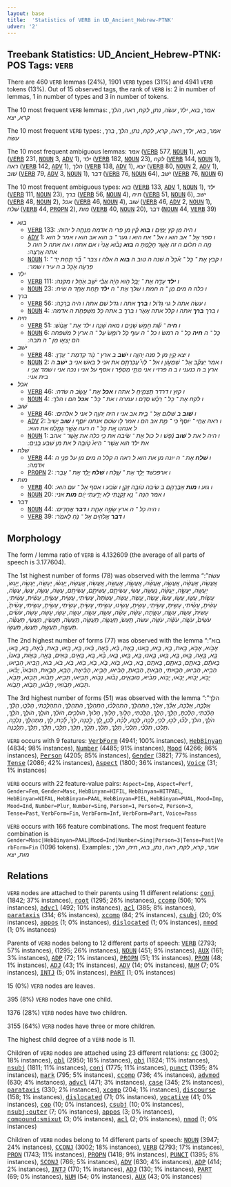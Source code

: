 ```yaml
---
layout: base
title:  'Statistics of VERB in UD_Ancient_Hebrew-PTNK'
udver: '2'
---
```


## Treebank Statistics: UD_Ancient_Hebrew-PTNK: POS Tags: `VERB`

There are 460 `VERB` lemmas (24%), 1901 `VERB` types (31%) and 4941 `VERB` tokens (13%).
Out of 15 observed tags, the rank of `VERB` is: 2 in number of lemmas, 1 in number of types and 3 in number of tokens.

The 10 most frequent `VERB` lemmas: <em>אמר, בוא, ילד, עשׂה, נתן, לקח, ראה, הלך, קרא, יצא</em>

The 10 most frequent `VERB` types:  <em>אמר, בוא, ילד, ראה, קרא, לקח, נתן, הלך, ברך, עשׂה</em>

The 10 most frequent ambiguous lemmas: <em>אמר</em> (<tt><a href="hbo_ptnk-pos-VERB.html">VERB</a></tt> 577, <tt><a href="hbo_ptnk-pos-NOUN.html">NOUN</a></tt> 1), <em>בוא</em> (<tt><a href="hbo_ptnk-pos-VERB.html">VERB</a></tt> 231, <tt><a href="hbo_ptnk-pos-NOUN.html">NOUN</a></tt> 3, <tt><a href="hbo_ptnk-pos-ADV.html">ADV</a></tt> 1), <em>ילד</em> (<tt><a href="hbo_ptnk-pos-VERB.html">VERB</a></tt> 182, <tt><a href="hbo_ptnk-pos-NOUN.html">NOUN</a></tt> 23), <em>לקח</em> (<tt><a href="hbo_ptnk-pos-VERB.html">VERB</a></tt> 144, <tt><a href="hbo_ptnk-pos-NOUN.html">NOUN</a></tt> 1), <em>ראה</em> (<tt><a href="hbo_ptnk-pos-VERB.html">VERB</a></tt> 142, <tt><a href="hbo_ptnk-pos-ADV.html">ADV</a></tt> 1), <em>הלך</em> (<tt><a href="hbo_ptnk-pos-VERB.html">VERB</a></tt> 138, <tt><a href="hbo_ptnk-pos-ADV.html">ADV</a></tt> 1), <em>יצא</em> (<tt><a href="hbo_ptnk-pos-VERB.html">VERB</a></tt> 80, <tt><a href="hbo_ptnk-pos-NOUN.html">NOUN</a></tt> 2, <tt><a href="hbo_ptnk-pos-ADV.html">ADV</a></tt> 1), <em>שׁוב</em> (<tt><a href="hbo_ptnk-pos-VERB.html">VERB</a></tt> 79, <tt><a href="hbo_ptnk-pos-ADV.html">ADV</a></tt> 3, <tt><a href="hbo_ptnk-pos-NOUN.html">NOUN</a></tt> 1), <em>דבר</em> (<tt><a href="hbo_ptnk-pos-VERB.html">VERB</a></tt> 76, <tt><a href="hbo_ptnk-pos-NOUN.html">NOUN</a></tt> 64), <em>ישׁב</em> (<tt><a href="hbo_ptnk-pos-VERB.html">VERB</a></tt> 76, <tt><a href="hbo_ptnk-pos-NOUN.html">NOUN</a></tt> 6)

The 10 most frequent ambiguous types:  <em>בוא</em> (<tt><a href="hbo_ptnk-pos-VERB.html">VERB</a></tt> 133, <tt><a href="hbo_ptnk-pos-ADV.html">ADV</a></tt> 1, <tt><a href="hbo_ptnk-pos-NOUN.html">NOUN</a></tt> 1), <em>ילד</em> (<tt><a href="hbo_ptnk-pos-VERB.html">VERB</a></tt> 111, <tt><a href="hbo_ptnk-pos-NOUN.html">NOUN</a></tt> 23), <em>ברך</em> (<tt><a href="hbo_ptnk-pos-VERB.html">VERB</a></tt> 56, <tt><a href="hbo_ptnk-pos-NOUN.html">NOUN</a></tt> 4), <em>חיה</em> (<tt><a href="hbo_ptnk-pos-VERB.html">VERB</a></tt> 51, <tt><a href="hbo_ptnk-pos-NOUN.html">NOUN</a></tt> 6), <em>ישׁב</em> (<tt><a href="hbo_ptnk-pos-VERB.html">VERB</a></tt> 48, <tt><a href="hbo_ptnk-pos-NOUN.html">NOUN</a></tt> 2), <em>אכל</em> (<tt><a href="hbo_ptnk-pos-VERB.html">VERB</a></tt> 46, <tt><a href="hbo_ptnk-pos-NOUN.html">NOUN</a></tt> 4), <em>שׁוב</em> (<tt><a href="hbo_ptnk-pos-VERB.html">VERB</a></tt> 46, <tt><a href="hbo_ptnk-pos-ADV.html">ADV</a></tt> 2, <tt><a href="hbo_ptnk-pos-NOUN.html">NOUN</a></tt> 1), <em>שׁלח</em> (<tt><a href="hbo_ptnk-pos-VERB.html">VERB</a></tt> 44, <tt><a href="hbo_ptnk-pos-PROPN.html">PROPN</a></tt> 2), <em>מות</em> (<tt><a href="hbo_ptnk-pos-VERB.html">VERB</a></tt> 40, <tt><a href="hbo_ptnk-pos-NOUN.html">NOUN</a></tt> 20), <em>דבר</em> (<tt><a href="hbo_ptnk-pos-NOUN.html">NOUN</a></tt> 44, <tt><a href="hbo_ptnk-pos-VERB.html">VERB</a></tt> 39)


* <em>בוא</em>
  * <tt><a href="hbo_ptnk-pos-VERB.html">VERB</a></tt> 133: <em>ו היה מן קץ יָמִ֑ים ו <b>בוא</b> קַ֜יִן מן פרי ה אדמה מִנְחָ֖ה ל יהוה ׃</em>
  * <tt><a href="hbo_ptnk-pos-ADV.html">ADV</a></tt> 1: <em>ו ספר אֶל ־ אב הוא ו אל ־ אח הוא ו גער ־ ב הוא אב הוא ו אמר ל הוא מָ֛ה ה חלום ה זה אֲשֶׁ֣ר חָלָ֑מְתָּ ה <b>בוא</b> נָבֹ֗וא אֲנִי֙ ו אם אתה ו אח אתה ל חוה ל אתה אָֽרְצָה ׃</em>
  * <tt><a href="hbo_ptnk-pos-NOUN.html">NOUN</a></tt> 1: <em>ו קבץ אֶת ־ כָּל ־ אֹ֨כֶל֙ ה שׁנה ה טוב ה <b>בוא</b> ה אלה ו צבר ־ בָ֞ר תַּ֧חַת יַד ־ פַּרְעֹ֛ה אֹ֥כֶל ב ה עיר ו שׁמר ׃</em>
* <em>ילד</em>
  * <tt><a href="hbo_ptnk-pos-VERB.html">VERB</a></tt> 111: <em>ו <b>ילד</b> עָדָ֖ה אֶת ־ יָבָ֑ל ה֣וּא הָיָ֔ה אֲבִ֕י יֹשֵׁ֥ב אֹ֖הֶל ו מקנה ׃</em>
  * <tt><a href="hbo_ptnk-pos-NOUN.html">NOUN</a></tt> 23: <em>ו כלה ה מים מִן ־ ה חמת ו שׁלך אֶת ־ ה <b>ילד</b> תַּ֖חַת אַחַ֥ד ה שׂיח ׃</em>
* <em>ברך</em>
  * <tt><a href="hbo_ptnk-pos-VERB.html">VERB</a></tt> 56: <em>ו עשׂה אתה ל גוי גָּדֹ֔ול ו <b>ברך</b> אתה ו גדל שׁם אתה ו היה בְּרָכָֽה ׃</em>
  * <tt><a href="hbo_ptnk-pos-NOUN.html">NOUN</a></tt> 4: <em>ו ברך <b>ברך</b> אתה ו קלל אתה אָאֹ֑ר ו ברך ב אתה כֹּ֖ל מִשְׁפְּחֹ֥ת ה אדמה ׃</em>
* <em>חיה</em>
  * <tt><a href="hbo_ptnk-pos-VERB.html">VERB</a></tt> 51: <em>ו <b>חיה</b> ־ שֵׁ֕ת חָמֵ֥שׁ שָׁנִ֖ים ו מאה שָׁנָ֑ה ו ילד אֶת ־ אֱנֹֽושׁ ׃</em>
  * <tt><a href="hbo_ptnk-pos-NOUN.html">NOUN</a></tt> 6: <em>כָּל ־ ה <b>חיה</b> כָּל ־ ה רמשׂ ו כל ־ ה עוף כֹּ֖ל רֹומֵ֣שׂ עַל ־ ה ארץ ל משׁפחה הם יָצְא֖וּ מִן ־ ה תבה ׃</em>
* <em>ישׁב</em>
  * <tt><a href="hbo_ptnk-pos-VERB.html">VERB</a></tt> 48: <em>ו יצא קַ֖יִן מן ל פנה יְהוָ֑ה ו <b>ישׁב</b> ב ארץ ־ נֹ֖וד קִדְמַת ־ עֵֽדֶן ׃</em>
  * <tt><a href="hbo_ptnk-pos-NOUN.html">NOUN</a></tt> 2: <em>ו אמר יַעֲקֹ֜ב אֶל ־ שִׁמְעֹ֣ון ו אל ־ לֵוִי֮ עֲכַרְתֶּ֣ם את אני ל באשׁ אני ב <b>ישׁב</b> ה ארץ ב ה כנעני ו ב ה פרזי ו אני מְתֵ֣י מִסְפָּ֔ר ו אסף על אני ו נכה אני ו שׁמד אֲנִ֥י ו בית אני ׃</em>
* <em>אכל</em>
  * <tt><a href="hbo_ptnk-pos-VERB.html">VERB</a></tt> 46: <em>ו קוץ ו דרדר תַּצְמִ֣יחַֽ ל אתה ו <b>אכל</b> אֶת ־ עֵ֥שֶׂב ה שׂדה ׃</em>
  * <tt><a href="hbo_ptnk-pos-NOUN.html">NOUN</a></tt> 4: <em>ו לקח אֶת ־ כָּל ־ רְכֻ֨שׁ סְדֹ֧ם ו עמרה ו את ־ כָּל ־ <b>אכל</b> הם ו הלך ׃</em>
* <em>שׁוב</em>
  * <tt><a href="hbo_ptnk-pos-VERB.html">VERB</a></tt> 46: <em>ו <b>שׁוב</b> ב שׁלום אֶל ־ בֵּ֣ית אב אני ו היה יְהוָ֛ה ל אני ל אלהים ׃</em>
  * <tt><a href="hbo_ptnk-pos-ADV.html">ADV</a></tt> 2: <em>ו ראה אֲחֵֽי ־ יֹוסֵף֙ כִּי ־ מֵ֣ת אב הם ו אמר ל֥וּ שׂטם אנחנו יֹוסֵ֑ף ו <b>שׁוב</b> יָשִׁיב֙ ל אנחנו אֵ֚ת כָּל ־ ה רעה אֲשֶׁ֥ר גָּמַ֖לְנוּ את הוא ׃</em>
  * <tt><a href="hbo_ptnk-pos-NOUN.html">NOUN</a></tt> 1: <em>ו היה ל את ל <b>שׁוב</b> נֶ֔פֶשׁ ו ל כול אֶת ־ שׂיבה את כִּ֣י כלה את אֲֽשֶׁר ־ אהב את ילד הוא אֲשֶׁר ־ הִיא֙ טֹ֣ובָה ל את מן שׁבע בָּנִֽים ׃</em>
* <em>שׁלח</em>
  * <tt><a href="hbo_ptnk-pos-VERB.html">VERB</a></tt> 44: <em>ו <b>שׁלח</b> אֶת ־ ה יונה מן את הוא ל ראה ה קלל ה מים מן על פְּנֵ֥י ה אדמה ׃</em>
  * <tt><a href="hbo_ptnk-pos-PROPN.html">PROPN</a></tt> 2: <em>ו ארפכשׁד יָלַ֣ד אֶת ־ שָׁ֑לַח ו <b>שׁלח</b> יָלַ֥ד אֶת ־ עֵֽבֶר ׃</em>
* <em>מות</em>
  * <tt><a href="hbo_ptnk-pos-VERB.html">VERB</a></tt> 40: <em>ו גוע ו <b>מות</b> אַבְרָהָ֛ם ב שׂיבה טֹובָ֖ה זָקֵ֣ן ו שׂבע ו אסף אֶל ־ עם הוא ׃</em>
  * <tt><a href="hbo_ptnk-pos-NOUN.html">NOUN</a></tt> 20: <em>ו אמר הִנֵּה ־ נָ֖א זָקַ֑נְתִּי לֹ֥א יָדַ֖עְתִּי יֹ֥ום <b>מות</b> אני ׃</em>
* <em>דבר</em>
  * <tt><a href="hbo_ptnk-pos-NOUN.html">NOUN</a></tt> 44: <em>ו היה כָל ־ ה ארץ שָׂפָ֣ה אֶחָ֑ת ו <b>דבר</b> אֲחָדִֽים ׃</em>
  * <tt><a href="hbo_ptnk-pos-VERB.html">VERB</a></tt> 39: <em>ו <b>דבר</b> אֱלֹהִ֖ים אֶל ־ נֹ֥חַ לֵאמֹֽר ׃</em>

## Morphology

The form / lemma ratio of `VERB` is 4.132609 (the average of all parts of speech is 3.177604).

The 1st highest number of forms (78) was observed with the lemma “עשׂה”: <em>אֶֽעֱשֶֽׂה, אֶֽעֱשֶׂ֔ה, אֶֽעֱשֶׂ֖ה, אֶֽעֱשֶׂ֜ה, אֶֽעֱשֶׂ֤ה, אֶֽעֱשֶׂ֥ה, אֶֽעֱשֶׂה, אֶֽעֱשֶׂהּ, יֵֽעָשׂ֔וּ, יֵעָשֶֽׂה, יֵעָשֶׂ֥ה, יַ֣עַשׂ, יַעֲשֶׂ֖ה, יַעֲשֶׂ֣ה, יַעֲשֶׂ֨ה, נַֽעֲשֶׂ֥ה, עֲשִׂי, עֲשִׂיתֶ֑ם, עֲשִׂיתֶ֛ם, עֲשִׂיתֶֽם, עֲשֵֽׂה, עֲשֵׂ֤ה, עֲשֹֽׂו, עֲשֹׂ֛ה, עֲשֹׂ֛ות, עֲשׂ֑וּ, עֲשׂ֖וּ, עֲשׂוּ֒, עָ֥שָׂה, עָ֥שָׂהּ, עָֽשָׂה, עָשְׂתָה֙, עָשִֽׂיתִי, עָשִׂ֑ית, עָשִׂ֑יתָ, עָשִׂ֔ית, עָשִׂ֔יתִי, עָשִׂ֔יתָ, עָשִׂ֕יתִי, עָשִׂ֖יתָ, עָשִׂ֣יתִֽי, עָשִׂ֣יתָ, עָשִׂ֤ינוּ, עָשִׂ֤יתִי, עָשִׂ֤יתָ, עָשִׂ֥יתִי, עָשִׂ֥יתָ, עָשִׂ֧יתִי, עָשִׂ֨יתָ֙, עָשִׂית֙, עָשָֽׂה, עָשָׂ֑ה, עָשָׂ֑תָה, עָשָׂ֔ה, עָשָׂ֕ה, עָשָׂ֖ה, עָשָׂ֣ה, עָשָׂ֥ה, עָשׂ֣וּ, עֹ֤שֶׂה, עֹ֥שֶׂה, עֹשִׂ֜ים, עֹשִׂים֙, עֹשֶֽׂה, עֹשֶׂ֔ה, עֹשֶׂ֖ה, עשׂה, תַּ֥עַשׂ, תַּֽעֲשֶׂ֖ה, תַּֽעֲשֶׂ֣ה, תַּֽעֲשֶׂה, תַּעֲשִֽׂין, תַּעֲשִׂ֖י, תַּעֲשֵׂ֨ה, תַּעֲשֶׂ֖ה, תַּעֲשֶׂ֣ה, תַּעֲשֽׂוּ, תַּעֲשׂ֣וּ</em>.

The 2nd highest number of forms (77) was observed with the lemma “בוא”: <em>אָבֹ֣וא, אָבֹ֥א, בָ֖את, בָ֣א, בָ֣אוּ, בָ֣אנוּ, בָ֥אָה, בָּ֔א, בָּ֔אָה, בָּ֔אוּ, בָּ֖א, בָּ֖אוּ, בָּ֖את, בָּ֗אָה, בָּ֚א, בָּ֚אוּ, בָּ֣א, בָּ֣אָה, בָּ֣אוּ, בָּ֤א, בָּ֤אוּ, בָּ֤אנוּ, בָּ֥א, בָּ֥אוּ, בָּ֧אוּ, בָּ֨א, בָּֽא, בָּאִ֖ים, בָּאִֽים, בָּאָ֖ה, בָּאֹ֑ות, בָּאנוּ֒, בָּאתֶ֔ם, בָּאתֶ֣ם, בָּאתֶ֥ם, בָּאתֶֽם, בָֽא, בֹ֖אוּ, בֹּ֖וא, בֹּ֛א, בֹּ֣א, בֹּ֥וא, בֹּֽא, בֹּא, בוא, הֵ֥בִיא, הֵבִ֖יאוּ, הֵבִ֥יא, הֵבִֽיאוּ, הֵבֵ֣אתִי, הֵבֵ֥אתָ, הֵבֵ֧אתָ, הָבִ֔יאוּ, הָבִ֤יא, הָבִ֨יאָה, הָבֵ֥א, הֻבָ֣את, הֽוּבְאוּ֮, יָבֹ֜אוּ, יָבֹ֣א, יָבֹ֣וא, יָבֹ֥אוּ, יָבֹ֥וא, מֵבִ֨יא, מֽוּבָאִ֑ים, נָבֹ֗וא, נָבֹ֣וא, תָּבִ֣יאוּ, תָּבִ֥יא, תָּבֹ֔וא, תָּבֹ֖וא, תָּבֹ֣א, תָּבֹ֥וא, תָּבֹ֥ואִי, תָּבֹ֨אןָ, תָבֹ֖וא, תָבֹ֥וא</em>.

The 3rd highest number of forms (51) was observed with the lemma “הלך”: <em>אֵֽלְכָ֥ה, אֵֽלְכָה, אֵלֵ֗ךְ, אֵלֵֽךְ, הִֽתְהַלֶּךְ, הִתְהַלְּכ֨וּ, הִתְהַלֵּ֣ךְ, הִתְהַלֵּ֥ךְ, הִתְהַלַּ֣כְתִּי, הָלְכ֖וּ, הָלַ֔ךְ, הָלַ֔כְתִּי, הָלַ֔כְתָּ, הָלַ֣ךְ, הָלַ֥ךְ, הָלָֽכְתִּי, הָלֹ֣וךְ, הָלֹ֥וךְ, הָלֹוךְ֙, הֹולְכִ֖ים, הֹולֵ֔ךְ, הֹולֵ֖ךְ, הֹולֵ֣ךְ, הֹלֵ֣ךְ, הֹלֵ֥ךְ, הלך, לְכ֞וּ, לְכ֣וּ, לְכִ֥י, לְכָ֖ה, לְכָ֛ה, לְכָ֨ה, לֵ֔כְןָ, לֵ֚ךְ, לֵ֣כְנָה, לֵךְ֙, לֶ֗כֶת, לֶךְ, מִתְהַלֵּ֥ךְ, נֵלְכָ֖ה, תֵּֽלְכוּ, תֵּלְכִ֜י, תֵּלְכִי֙, תֵּלֵ֑ךְ, תֵּלֵ֔ךְ, תֵּלֵ֖ךְ, תֵּלֵֽךְ, תֵלֵ֑כִי, תֵלֵ֔ךְ, תֵלֵ֥ךְ, תֵלַ֖כְנָה</em>.

`VERB` occurs with 9 features: <tt><a href="hbo_ptnk-feat-VerbForm.html">VerbForm</a></tt> (4941; 100% instances), <tt><a href="hbo_ptnk-feat-HebBinyan.html">HebBinyan</a></tt> (4834; 98% instances), <tt><a href="hbo_ptnk-feat-Number.html">Number</a></tt> (4485; 91% instances), <tt><a href="hbo_ptnk-feat-Mood.html">Mood</a></tt> (4266; 86% instances), <tt><a href="hbo_ptnk-feat-Person.html">Person</a></tt> (4205; 85% instances), <tt><a href="hbo_ptnk-feat-Gender.html">Gender</a></tt> (3821; 77% instances), <tt><a href="hbo_ptnk-feat-Tense.html">Tense</a></tt> (2086; 42% instances), <tt><a href="hbo_ptnk-feat-Aspect.html">Aspect</a></tt> (1800; 36% instances), <tt><a href="hbo_ptnk-feat-Voice.html">Voice</a></tt> (31; 1% instances)

`VERB` occurs with 22 feature-value pairs: `Aspect=Imp`, `Aspect=Perf`, `Gender=Fem`, `Gender=Masc`, `HebBinyan=HIFIL`, `HebBinyan=HITPAEL`, `HebBinyan=NIFAL`, `HebBinyan=PAAL`, `HebBinyan=PIEL`, `HebBinyan=PUAL`, `Mood=Imp`, `Mood=Ind`, `Number=Plur`, `Number=Sing`, `Person=1`, `Person=2`, `Person=3`, `Tense=Past`, `VerbForm=Fin`, `VerbForm=Inf`, `VerbForm=Part`, `Voice=Pass`

`VERB` occurs with 166 feature combinations.
The most frequent feature combination is `Gender=Masc|HebBinyan=PAAL|Mood=Ind|Number=Sing|Person=3|Tense=Past|VerbForm=Fin` (1096 tokens).
Examples: <em>אמר, קרא, לקח, ראה, נתן, בוא, חיה, הלך, מות, יצא</em>


## Relations

`VERB` nodes are attached to their parents using 11 different relations: <tt><a href="hbo_ptnk-dep-conj.html">conj</a></tt> (1842; 37% instances), <tt><a href="hbo_ptnk-dep-root.html">root</a></tt> (1295; 26% instances), <tt><a href="hbo_ptnk-dep-ccomp.html">ccomp</a></tt> (506; 10% instances), <tt><a href="hbo_ptnk-dep-advcl.html">advcl</a></tt> (492; 10% instances), <tt><a href="hbo_ptnk-dep-acl.html">acl</a></tt> (385; 8% instances), <tt><a href="hbo_ptnk-dep-parataxis.html">parataxis</a></tt> (314; 6% instances), <tt><a href="hbo_ptnk-dep-xcomp.html">xcomp</a></tt> (84; 2% instances), <tt><a href="hbo_ptnk-dep-csubj.html">csubj</a></tt> (20; 0% instances), <tt><a href="hbo_ptnk-dep-appos.html">appos</a></tt> (1; 0% instances), <tt><a href="hbo_ptnk-dep-dislocated.html">dislocated</a></tt> (1; 0% instances), <tt><a href="hbo_ptnk-dep-nmod.html">nmod</a></tt> (1; 0% instances)

Parents of `VERB` nodes belong to 12 different parts of speech: <tt><a href="hbo_ptnk-pos-VERB.html">VERB</a></tt> (2793; 57% instances),  (1295; 26% instances), <tt><a href="hbo_ptnk-pos-NOUN.html">NOUN</a></tt> (451; 9% instances), <tt><a href="hbo_ptnk-pos-AUX.html">AUX</a></tt> (161; 3% instances), <tt><a href="hbo_ptnk-pos-ADP.html">ADP</a></tt> (72; 1% instances), <tt><a href="hbo_ptnk-pos-PROPN.html">PROPN</a></tt> (51; 1% instances), <tt><a href="hbo_ptnk-pos-PRON.html">PRON</a></tt> (48; 1% instances), <tt><a href="hbo_ptnk-pos-ADJ.html">ADJ</a></tt> (43; 1% instances), <tt><a href="hbo_ptnk-pos-ADV.html">ADV</a></tt> (14; 0% instances), <tt><a href="hbo_ptnk-pos-NUM.html">NUM</a></tt> (7; 0% instances), <tt><a href="hbo_ptnk-pos-INTJ.html">INTJ</a></tt> (5; 0% instances), <tt><a href="hbo_ptnk-pos-PART.html">PART</a></tt> (1; 0% instances)

15 (0%) `VERB` nodes are leaves.

395 (8%) `VERB` nodes have one child.

1376 (28%) `VERB` nodes have two children.

3155 (64%) `VERB` nodes have three or more children.

The highest child degree of a `VERB` node is 11.

Children of `VERB` nodes are attached using 23 different relations: <tt><a href="hbo_ptnk-dep-cc.html">cc</a></tt> (3002; 18% instances), <tt><a href="hbo_ptnk-dep-obl.html">obl</a></tt> (2950; 18% instances), <tt><a href="hbo_ptnk-dep-obj.html">obj</a></tt> (1824; 11% instances), <tt><a href="hbo_ptnk-dep-nsubj.html">nsubj</a></tt> (1811; 11% instances), <tt><a href="hbo_ptnk-dep-conj.html">conj</a></tt> (1775; 11% instances), <tt><a href="hbo_ptnk-dep-punct.html">punct</a></tt> (1395; 8% instances), <tt><a href="hbo_ptnk-dep-mark.html">mark</a></tt> (795; 5% instances), <tt><a href="hbo_ptnk-dep-ccomp.html">ccomp</a></tt> (736; 4% instances), <tt><a href="hbo_ptnk-dep-advmod.html">advmod</a></tt> (630; 4% instances), <tt><a href="hbo_ptnk-dep-advcl.html">advcl</a></tt> (471; 3% instances), <tt><a href="hbo_ptnk-dep-case.html">case</a></tt> (345; 2% instances), <tt><a href="hbo_ptnk-dep-parataxis.html">parataxis</a></tt> (330; 2% instances), <tt><a href="hbo_ptnk-dep-xcomp.html">xcomp</a></tt> (204; 1% instances), <tt><a href="hbo_ptnk-dep-discourse.html">discourse</a></tt> (158; 1% instances), <tt><a href="hbo_ptnk-dep-dislocated.html">dislocated</a></tt> (71; 0% instances), <tt><a href="hbo_ptnk-dep-vocative.html">vocative</a></tt> (41; 0% instances), <tt><a href="hbo_ptnk-dep-cop.html">cop</a></tt> (10; 0% instances), <tt><a href="hbo_ptnk-dep-csubj.html">csubj</a></tt> (10; 0% instances), <tt><a href="hbo_ptnk-dep-nsubj-outer.html">nsubj:outer</a></tt> (7; 0% instances), <tt><a href="hbo_ptnk-dep-appos.html">appos</a></tt> (3; 0% instances), <tt><a href="hbo_ptnk-dep-compound-smixut.html">compound:smixut</a></tt> (3; 0% instances), <tt><a href="hbo_ptnk-dep-acl.html">acl</a></tt> (2; 0% instances), <tt><a href="hbo_ptnk-dep-nmod.html">nmod</a></tt> (1; 0% instances)

Children of `VERB` nodes belong to 14 different parts of speech: <tt><a href="hbo_ptnk-pos-NOUN.html">NOUN</a></tt> (3947; 24% instances), <tt><a href="hbo_ptnk-pos-CCONJ.html">CCONJ</a></tt> (3002; 18% instances), <tt><a href="hbo_ptnk-pos-VERB.html">VERB</a></tt> (2793; 17% instances), <tt><a href="hbo_ptnk-pos-PRON.html">PRON</a></tt> (1743; 11% instances), <tt><a href="hbo_ptnk-pos-PROPN.html">PROPN</a></tt> (1418; 9% instances), <tt><a href="hbo_ptnk-pos-PUNCT.html">PUNCT</a></tt> (1395; 8% instances), <tt><a href="hbo_ptnk-pos-SCONJ.html">SCONJ</a></tt> (766; 5% instances), <tt><a href="hbo_ptnk-pos-ADV.html">ADV</a></tt> (630; 4% instances), <tt><a href="hbo_ptnk-pos-ADP.html">ADP</a></tt> (414; 2% instances), <tt><a href="hbo_ptnk-pos-INTJ.html">INTJ</a></tt> (170; 1% instances), <tt><a href="hbo_ptnk-pos-ADJ.html">ADJ</a></tt> (130; 1% instances), <tt><a href="hbo_ptnk-pos-PART.html">PART</a></tt> (69; 0% instances), <tt><a href="hbo_ptnk-pos-NUM.html">NUM</a></tt> (54; 0% instances), <tt><a href="hbo_ptnk-pos-AUX.html">AUX</a></tt> (43; 0% instances)

